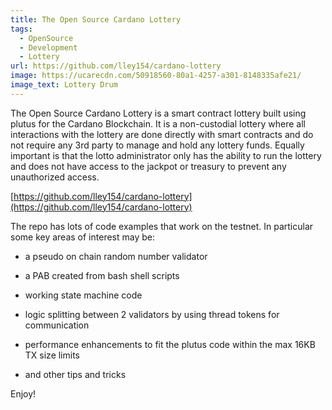 ```yaml
---
title: The Open Source Cardano Lottery
tags:
  - OpenSource
  - Development
  - Lottery
url: https://github.com/lley154/cardano-lottery
image: https://ucarecdn.com/50918560-80a1-4257-a301-8148335afe21/
image_text: Lottery Drum
---
```


The Open Source Cardano Lottery is a smart contract lottery built using plutus for the Cardano Blockchain. It is a non-custodial lottery where all interactions with the lottery are done directly with smart contracts and do not require any 3rd party to manage and hold any lottery funds. Equally important is that the lotto administrator only has the ability to run the lottery and does not have access to the jackpot or treasury to prevent any unauthorized access.

[https://github.com/lley154/cardano-lottery](https://github.com/lley154/cardano-lottery)

The repo has lots of code examples that work on the testnet. In particular some key areas of interest may be:

*   a pseudo on chain random number validator
    
*   a PAB created from bash shell scripts
    
*   working state machine code
    
*   logic splitting between 2 validators by using thread tokens for communication
    
*   performance enhancements to fit the plutus code within the max 16KB TX size limits
    
*   and other tips and tricks
    

Enjoy!
